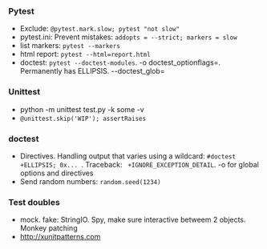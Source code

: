 ### Pytest
* Exclude: ` @pytest.mark.slow; pytest "not slow" `
* pytest.ini: Prevent mistakes: ` addopts = --strict; markers = slow `
* list markers: `pytest --markers`
* html report: `pytest --html=report.html`
* doctest: `pytest --doctest-modules`. -o doctest_optionflags=. Permanently has ELLIPSIS. --doctest_glob=

### Unittest
* python -m unittest test.py -k some -v
* `@unittest.skip('WIP'); assertRaises`

### doctest
* Directives. Handling output that varies using a wildcard: `#doctest +ELLIPSIS; 0x... `. Traceback: ` +IGNORE_EXCEPTION_DETAIL`. -o for global options and directives
* Send random numbers: `random.seed(1234)`

### Test doubles
* mock. fake: StringIO. Spy, make sure interactive betweem 2 objects. Monkey patching
* http://xunitpatterns.com
